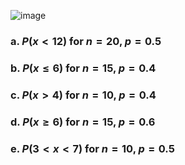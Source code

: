
![image](https://github.com/user-attachments/assets/80dff0e6-f694-4888-9b3c-e6f1f00a20e6)

### a. $P(x \lt 12)$ for $n = 20$, $p = 0.5$  





### b. $P(x \leq 6)$ for $n = 15$, $p = 0.4$  




### c. $P(x \gt 4)$ for $n = 10$, $p = 0.4$  




### d. $P(x \geq 6)$ for $n = 15$, $p = 0.6$  





### e. $P(3 \lt x \lt 7)$ for $n = 10$, $p = 0.5$  
 
